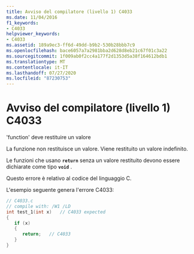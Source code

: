 ```yaml
---
title: Avviso del compilatore (livello 1) C4033
ms.date: 11/04/2016
f1_keywords:
- C4033
helpviewer_keywords:
- C4033
ms.assetid: 189a9ec3-ff6d-49dd-b9b2-530b28bbb7c9
ms.openlocfilehash: bace6057a7a2981bba2d628d8eb21c67f01c3a22
ms.sourcegitcommit: 1f009ab0f2cc4a177f2d1353d5a38f164612bdb1
ms.translationtype: MT
ms.contentlocale: it-IT
ms.lasthandoff: 07/27/2020
ms.locfileid: "87230753"
---
```

# <a name="compiler-warning-level-1-c4033"></a>Avviso del compilatore (livello 1) C4033

'function' deve restituire un valore

La funzione non restituisce un valore. Viene restituito un valore indefinito.

Le funzioni che usano **`return`** senza un valore restituito devono essere dichiarate come tipo **`void`** .

Questo errore è relativo al codice del linguaggio C.

L'esempio seguente genera l'errore C4033:

```c
// C4033.c
// compile with: /W1 /LD
int test_1(int x)   // C4033 expected
{
   if (x)
   {
      return;   // C4033
   }
}
```
